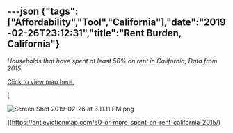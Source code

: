 ---json
{"tags":["Affordability","Tool","California"],"date":"2019-02-26T23:12:31","title":"Rent Burden, California"}
---

_Households that have spent at least 50% on rent in California; Data from 2015_

[Click to view map here.](https://antievictionmap.com/50-or-more-spent-on-rent-california-2015/)

[

![Screen Shot 2019-02-26 at 3.11.11 PM.png](https://images.squarespace-cdn.com/content/v1/52b7d7a6e4b0b3e376ac8ea2/1551222685010-C7CZIOYL4E4FE1GPOUDO/ke17ZwdGBToddI8pDm48kGcZuVZJZA4GeXRF-qgedv5Zw-zPPgdn4jUwVcJE1ZvWQUxwkmyExglNqGp0IvTJZUJFbgE-7XRK3dMEBRBhUpzG6CucQtsyYnYZweb7mvDhTml2tAJKIKr90nKWZrvB_4kta3glWRwPdd6ohoSOeiA/Screen+Shot+2019-02-26+at+3.11.11+PM.png)

](https://antievictionmap.com/50-or-more-spent-on-rent-california-2015/)